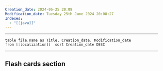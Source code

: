 ```yaml
---
Creation_date: 2024-06-25 20:08
Modification_date: Tuesday 25th June 2024 20:08:27
Indexes:
  - "[[java]]"
---
```


----

```dataview
table file.name as Title, Creation_date, Modification_date
from [[localization]]  sort Creation_date DESC
```


















---
## Flash cards section
